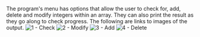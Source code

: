 The program's menu has options that allow the user to check for, add, delete and modify integers within an array. They can also print the result as they go along to check progress.
The following are links to images of the output.
![1 - Check](https://github.com/gemtdr/CS303Assignment1/assets/123492499/ad9c09fd-6739-4930-9600-0b716850b25e)
![2 - Modify](https://github.com/gemtdr/CS303Assignment1/assets/123492499/7f070b8b-f753-4e88-b422-0ed7c7b638fa)
![3 - Add](https://github.com/gemtdr/CS303Assignment1/assets/123492499/b2f86db0-462b-4c74-91d3-139ccb309559)
![4 - Delete](https://github.com/gemtdr/CS303Assignment1/assets/123492499/2f9ea458-631f-4589-8fbb-c5f544adc9a5)
